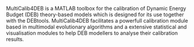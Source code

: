 MultiCalib4DEB is a MATLAB toolbox for the calibration of Dynamic Energy Budget (DEB) theory-based models which is designed for its use together with the DEBtools.
MultiCalib4DEB facilitates a powerfull calibration module based in multimodal evolutionary algorithms and a extensive statistical and visualisation modules to help DEB modellers to analyse their calibration results.
